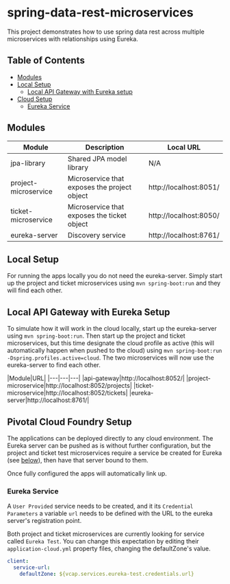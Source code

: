 # spring-data-rest-microservices

This project demonstrates how to use spring data rest across multiple microservices with relationships using Eureka.

## Table of Contents

  * [Modules](#modules)
  * [Local Setup](#local-setup)
    * [Local API Gateway with Eureka setup](#local-api-gateway-with-eureka-setup)
  * [Cloud Setup](#cloud-setup)
    * [Eureka Service](#eureka-service)

## Modules

|Module|Description|Local URL|
|---|---|---|
|jpa-library|Shared JPA model library|N/A|
|project-microservice|Microservice that exposes the project object|http://localhost:8051/|
|ticket-microservice|Microservice that exposes the ticket object|http://localhost:8050/|
|eureka-server|Discovery service|http://localhost:8761/|

## Local Setup

For running the apps locally you do not need the eureka-server. Simply start up the project and ticket microservices using `mvn spring-boot:run` and they will find each other.

## Local API Gateway with Eureka Setup

To simulate how it will work in the cloud locally, start up the eureka-server using `mvn spring-boot:run`. Then start up the project and ticket microservices, but this time designate the cloud profile as active (this will automatically happen when pushed to the cloud) using `mvn spring-boot:run -Dspring.profiles.active=cloud`. The two microservices will now use the eureka-server to find each other.

|Module|URL|
|---|---|---|
|api-gateway|http://localhost:8052/|
|project-microservice|http://localhost:8052/projects|
|ticket-microservice|http://localhost:8052/tickets|
|eureka-server|http://localhost:8761/|

## Pivotal Cloud Foundry Setup

The applications can be deployed directly to any cloud environment. The Eureka server can be pushed as is without further configuration, but the project and ticket test microservices require a service be created for Eureka (see [below](#eureka-service)), then have that server bound to them.

Once fully configured the apps will automatically link up.

### Eureka Service

A `User Provided` service needs to be created, and it its `Credential Parameters` a variable `url` needs to be defined with the URL to the eureka server's registration point.

Both project and ticket microservices are currently looking for service called `Eureka Test`. You can change this expectation by editing their `application-cloud.yml` property files, changing the defaultZone's value.

```yml
client:
  service-url:
    defaultZone: ${vcap.services.eureka-test.credentials.url}
```
